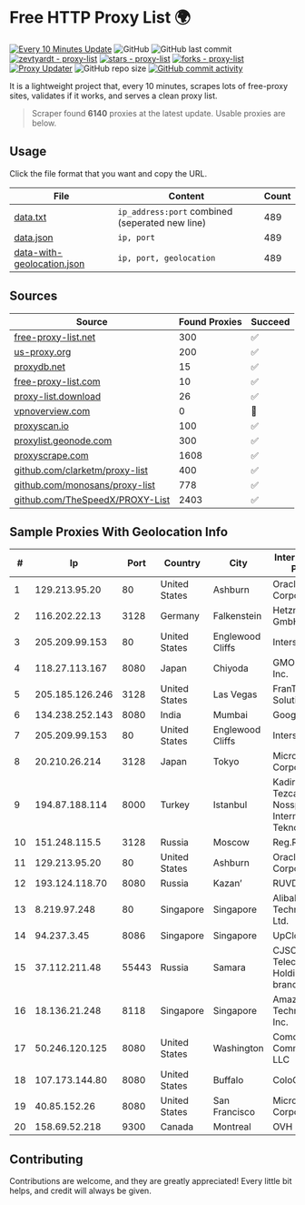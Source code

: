 
# Free HTTP Proxy List 🌍

[![Every 10 Minutes Update](https://github.com/mertguvencli/http-proxy-list/actions/workflows/main.yml/badge.svg?branch=main)](https://github.com/mertguvencli/http-proxy-list/actions/workflows/main.yml)
![GitHub](https://img.shields.io/github/license/mertguvencli/http-proxy-list)
![GitHub last commit](https://img.shields.io/github/last-commit/mertguvencli/http-proxy-list)
[![zevtyardt - proxy-list](https://img.shields.io/static/v1?label=zevtyardt&message=proxy-list&color=blue&logo=github)](https://github.com/zevtyardt/proxy-list "Go to GitHub repo")
[![stars - proxy-list](https://img.shields.io/github/stars/zevtyardt/proxy-list?style=social)](https://github.com/zevtyardt/proxy-list)
[![forks - proxy-list](https://img.shields.io/github/forks/zevtyardt/proxy-list?style=social)](https://github.com/zevtyardt/proxy-list)
[![Proxy Updater](https://github.com/zevtyardt/proxy-list/workflows/Proxy%20Updater/badge.svg)](https://github.com/zevtyardt/proxy-list/actions?query=workflow:"Proxy+Updater")
![GitHub repo size](https://img.shields.io/github/repo-size/zevtyardt/proxy-list)
[![GitHub commit activity](https://img.shields.io/github/commit-activity/m/zevtyardt/proxy-list?logo=commits)](https://github.com/zevtyardt/proxy-list/commits/main)

It is a lightweight project that, every 10 minutes, scrapes lots of free-proxy sites, validates if it works, and serves a clean proxy list.

> Scraper found **6140** proxies at the latest update. Usable proxies are below.

## Usage

Click the file format that you want and copy the URL.

|File|Content|Count|
|----|-------|-----|
|[data.txt](https://raw.githubusercontent.com/mertguvencli/http-proxy-list/main/proxy-list/data.txt)|`ip_address:port` combined (seperated new line)|489|
|[data.json](https://raw.githubusercontent.com/mertguvencli/http-proxy-list/main/proxy-list/data.json)|`ip, port`|489|
|[data-with-geolocation.json](https://raw.githubusercontent.com/mertguvencli/http-proxy-list/main/proxy-list/data-with-geolocation.json)|`ip, port, geolocation`|489|

## Sources

|Source|Found Proxies|Succeed|
|------|-------------|-------|
|[free-proxy-list.net](https://free-proxy-list.net)|300|✅|
|[us-proxy.org](https://www.us-proxy.org)|200|✅|
|[proxydb.net](http://proxydb.net)|15|✅|
|[free-proxy-list.com](https://free-proxy-list.com/?page=&port=&type%5B%5D=http&type%5B%5D=https&up_time=0&search=Search)|10|✅|
|[proxy-list.download](https://www.proxy-list.download/HTTP)|26|✅|
|[vpnoverview.com](https://vpnoverview.com/privacy/anonymous-browsing/free-proxy-servers)|0|🚫|
|[proxyscan.io](https://www.proxyscan.io)|100|✅|
|[proxylist.geonode.com](https://proxylist.geonode.com/api/proxy-list?limit=300&page=1&sort_by=lastChecked&sort_type=desc&protocols=http,https)|300|✅|
|[proxyscrape.com](https://api.proxyscrape.com/v2/?request=displayproxies&protocol=http&timeout=10000&country=all&ssl=all&anonymity=all)|1608|✅|
|[github.com/clarketm/proxy-list](https://raw.githubusercontent.com/clarketm/proxy-list/master/proxy-list-raw.txt)|400|✅|
|[github.com/monosans/proxy-list](https://raw.githubusercontent.com/monosans/proxy-list/main/proxies/http.txt)|778|✅|
|[github.com/TheSpeedX/PROXY-List](https://raw.githubusercontent.com/TheSpeedX/PROXY-List/master/http.txt)|2403|✅|


## Sample Proxies With Geolocation Info

|#|Ip|Port|Country|City|Internet Service Provider|
|-|--|----|-------|----|-------------------------|
|1|129.213.95.20|80|United States|Ashburn|Oracle Corporation|
|2|116.202.22.13|3128|Germany|Falkenstein|Hetzner Online GmbH|
|3|205.209.99.153|80|United States|Englewood Cliffs|Interserver, Inc|
|4|118.27.113.167|8080|Japan|Chiyoda|GMO Internet, Inc.|
|5|205.185.126.246|3128|United States|Las Vegas|FranTech Solutions|
|6|134.238.252.143|8080|India|Mumbai|Google LLC|
|7|205.209.99.153|80|United States|Englewood Cliffs|Interserver, Inc|
|8|20.210.26.214|3128|Japan|Tokyo|Microsoft Corporation|
|9|194.87.188.114|8000|Turkey|Istanbul|Kadir Huseyin Tezcan Nosspeed Internet Teknolojileri|
|10|151.248.115.5|3128|Russia|Moscow|Reg.Ru|
|11|129.213.95.20|80|United States|Ashburn|Oracle Corporation|
|12|193.124.118.70|8080|Russia|Kazan’|RUVDS|
|13|8.219.97.248|80|Singapore|Singapore|Alibaba (US) Technology Co., Ltd.|
|14|94.237.3.45|8086|Singapore|Singapore|UpCloud Ltd|
|15|37.112.211.48|55443|Russia|Samara|CJSC "ER-Telecom Holding" Samara branch|
|16|18.136.21.248|8118|Singapore|Singapore|Amazon Technologies Inc.|
|17|50.246.120.125|8080|United States|Washington|Comcast Cable Communications, LLC|
|18|107.173.144.80|8080|United States|Buffalo|ColoCrossing|
|19|40.85.152.26|8080|United States|San Francisco|Microsoft Corporation|
|20|158.69.52.218|9300|Canada|Montreal|OVH SAS|



## Contributing

Contributions are welcome, and they are greatly appreciated! Every
little bit helps, and credit will always be given.

